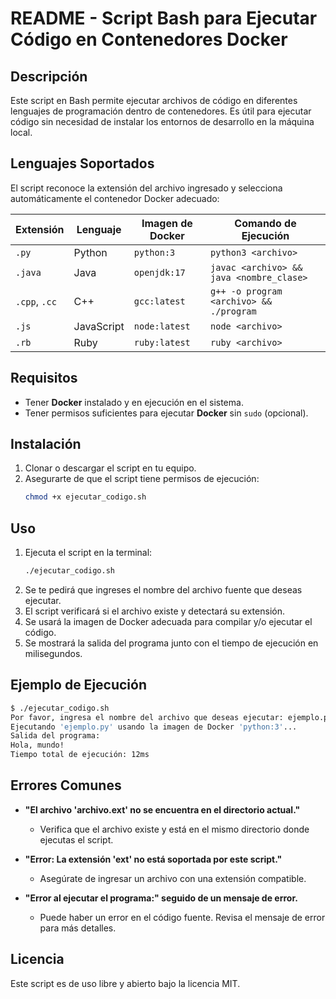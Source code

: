 # README - Script Bash para Ejecutar Código en Contenedores Docker  

## Descripción  
Este script en Bash permite ejecutar archivos de código en diferentes lenguajes de programación dentro de contenedores. Es útil para ejecutar código sin necesidad de instalar los entornos de desarrollo en la máquina local.  

## Lenguajes Soportados  
El script reconoce la extensión del archivo ingresado y selecciona automáticamente el contenedor Docker adecuado:  

| Extensión | Lenguaje | Imagen de Docker | Comando de Ejecución |
|-----------|---------|------------------|---------------------|
| `.py` | Python | `python:3` | `python3 <archivo>` |
| `.java` | Java | `openjdk:17` | `javac <archivo> && java <nombre_clase>` |
| `.cpp`, `.cc` | C++ | `gcc:latest` | `g++ -o program <archivo> && ./program` |
| `.js` | JavaScript | `node:latest` | `node <archivo>` |
| `.rb` | Ruby | `ruby:latest` | `ruby <archivo>` |

## Requisitos  
- Tener **Docker** instalado y en ejecución en el sistema.  
- Tener permisos suficientes para ejecutar **Docker** sin `sudo` (opcional).  

## Instalación  
1. Clonar o descargar el script en tu equipo.  
2. Asegurarte de que el script tiene permisos de ejecución:  
   ```bash
   chmod +x ejecutar_codigo.sh
   ```

## Uso  
1. Ejecuta el script en la terminal:  
   ```bash
   ./ejecutar_codigo.sh
   ```
2. Se te pedirá que ingreses el nombre del archivo fuente que deseas ejecutar.  
3. El script verificará si el archivo existe y detectará su extensión.  
4. Se usará la imagen de Docker adecuada para compilar y/o ejecutar el código.  
5. Se mostrará la salida del programa junto con el tiempo de ejecución en milisegundos.  

## Ejemplo de Ejecución  
```bash
$ ./ejecutar_codigo.sh
Por favor, ingresa el nombre del archivo que deseas ejecutar: ejemplo.py
Ejecutando 'ejemplo.py' usando la imagen de Docker 'python:3'...
Salida del programa:
Hola, mundo!
Tiempo total de ejecución: 12ms
```

## Errores Comunes  
- **"El archivo 'archivo.ext' no se encuentra en el directorio actual."**  
  - Verifica que el archivo existe y está en el mismo directorio donde ejecutas el script.  

- **"Error: La extensión 'ext' no está soportada por este script."**  
  - Asegúrate de ingresar un archivo con una extensión compatible.  

- **"Error al ejecutar el programa:" seguido de un mensaje de error.**  
  - Puede haber un error en el código fuente. Revisa el mensaje de error para más detalles.  

## Licencia  
Este script es de uso libre y abierto bajo la licencia MIT.